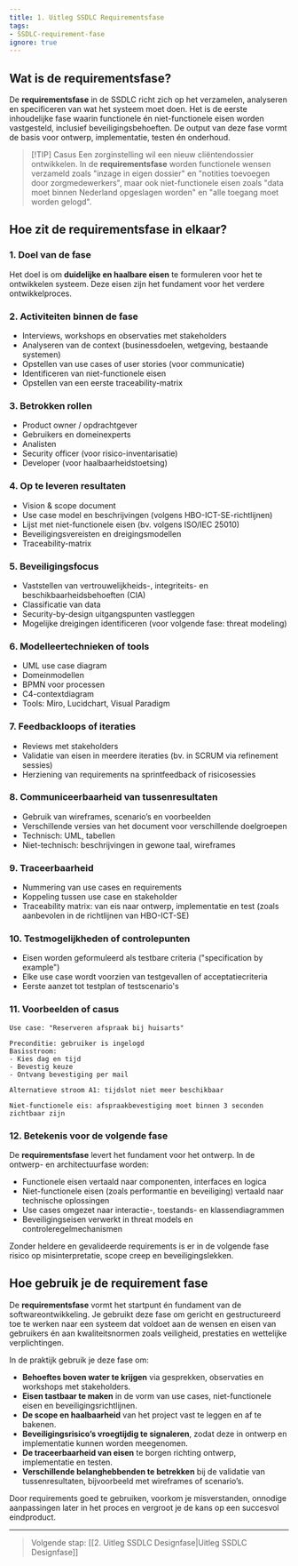```yaml
---
title: 1. Uitleg SSDLC Requirementsfase
tags:
- SSDLC-requirement-fase
ignore: true
---
```


## Wat is de requirementsfase?
De **requirementsfase** in de SSDLC richt zich op het verzamelen, analyseren en specificeren van wat het systeem moet doen. Het is de eerste inhoudelijke fase waarin functionele én niet-functionele eisen worden vastgesteld, inclusief beveiligingsbehoeften. De output van deze fase vormt de basis voor ontwerp, implementatie, testen én onderhoud.

> [!TIP] Casus
> Een zorginstelling wil een nieuw cliëntendossier ontwikkelen. In de **requirementsfase** worden functionele wensen verzameld zoals "inzage in eigen dossier" en "notities toevoegen door zorgmedewerkers", maar ook niet-functionele eisen zoals "data moet binnen Nederland opgeslagen worden" en "alle toegang moet worden gelogd".

## Hoe zit de requirementsfase in elkaar?
### 1. Doel van de fase
Het doel is om **duidelijke en haalbare eisen** te formuleren voor het te ontwikkelen systeem. Deze eisen zijn het fundament voor het verdere ontwikkelproces.

### 2. Activiteiten binnen de fase
- Interviews, workshops en observaties met stakeholders
- Analyseren van de context (businessdoelen, wetgeving, bestaande systemen)
- Opstellen van use cases of user stories (voor communicatie)
- Identificeren van niet-functionele eisen
- Opstellen van een eerste traceability-matrix

### 3. Betrokken rollen
- Product owner / opdrachtgever
- Gebruikers en domeinexperts
- Analisten
- Security officer (voor risico-inventarisatie)
- Developer (voor haalbaarheidstoetsing)

### 4. Op te leveren resultaten
- Vision & scope document
- Use case model en beschrijvingen (volgens HBO-ICT-SE-richtlijnen)
- Lijst met niet-functionele eisen (bv. volgens ISO/IEC 25010)
- Beveiligingsvereisten en dreigingsmodellen
- Traceability-matrix

### 5. Beveiligingsfocus
- Vaststellen van vertrouwelijkheids-, integriteits- en beschikbaarheidsbehoeften (CIA)
- Classificatie van data
- Security-by-design uitgangspunten vastleggen
- Mogelijke dreigingen identificeren (voor volgende fase: threat modeling)

### 6. Modelleertechnieken of tools
- UML use case diagram
- Domeinmodellen
- BPMN voor processen
- C4-contextdiagram
- Tools: Miro, Lucidchart, Visual Paradigm

### 7. Feedbackloops of iteraties
- Reviews met stakeholders
- Validatie van eisen in meerdere iteraties (bv. in SCRUM via refinement sessies)
- Herziening van requirements na sprintfeedback of risicosessies

### 8. Communiceerbaarheid van tussenresultaten
- Gebruik van wireframes, scenario’s en voorbeelden
- Verschillende versies van het document voor verschillende doelgroepen
- Technisch: UML, tabellen
- Niet-technisch: beschrijvingen in gewone taal, wireframes

### 9. Traceerbaarheid
- Nummering van use cases en requirements
- Koppeling tussen use case en stakeholder
- Traceability matrix: van eis naar ontwerp, implementatie en test (zoals aanbevolen in de richtlijnen van HBO-ICT-SE)

### 10. Testmogelijkheden of controlepunten
- Eisen worden geformuleerd als testbare criteria ("specification by example")
- Elke use case wordt voorzien van testgevallen of acceptatiecriteria
- Eerste aanzet tot testplan of testscenario's

### 11. Voorbeelden of casus
```
Use case: "Reserveren afspraak bij huisarts"

Preconditie: gebruiker is ingelogd
Basisstroom:
- Kies dag en tijd
- Bevestig keuze
- Ontvang bevestiging per mail

Alternatieve stroom A1: tijdslot niet meer beschikbaar

Niet-functionele eis: afspraakbevestiging moet binnen 3 seconden zichtbaar zijn
```

### 12. Betekenis voor de volgende fase
De **requirementsfase** levert het fundament voor het ontwerp. In de ontwerp- en architectuurfase worden:
- Functionele eisen vertaald naar componenten, interfaces en logica
- Niet-functionele eisen (zoals performantie en beveiliging) vertaald naar technische oplossingen
- Use cases omgezet naar interactie-, toestands- en klassendiagrammen
- Beveiligingseisen verwerkt in threat models en controleregelmechanismen

Zonder heldere en gevalideerde requirements is er in de volgende fase risico op misinterpretatie, scope creep en beveiligingslekken.

## Hoe gebruik je de requirement fase
De **requirementsfase** vormt het startpunt én fundament van de softwareontwikkeling. Je gebruikt deze fase om gericht en gestructureerd toe te werken naar een systeem dat voldoet aan de wensen en eisen van gebruikers én aan kwaliteitsnormen zoals veiligheid, prestaties en wettelijke verplichtingen.

In de praktijk gebruik je deze fase om:
- **Behoeftes boven water te krijgen** via gesprekken, observaties en workshops met stakeholders.
- **Eisen tastbaar te maken** in de vorm van use cases, niet-functionele eisen en beveiligingsrichtlijnen.
- **De scope en haalbaarheid** van het project vast te leggen en af te bakenen.
- **Beveiligingsrisico’s vroegtijdig te signaleren**, zodat deze in ontwerp en implementatie kunnen worden meegenomen.
- **De traceerbaarheid van eisen** te borgen richting ontwerp, implementatie en testen.
- **Verschillende belanghebbenden te betrekken** bij de validatie van tussenresultaten, bijvoorbeeld met wireframes of scenario’s.

Door requirements goed te gebruiken, voorkom je misverstanden, onnodige aanpassingen later in het proces en vergroot je de kans op een succesvol eindproduct.

---

> Volgende stap: [[2. Uitleg SSDLC Designfase|Uitleg SSDLC Designfase]]
